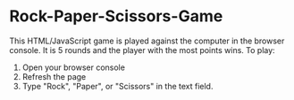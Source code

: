 # Rock-Paper-Scissors-Game
This HTML/JavaScript game is played against the computer in the browser console. 
It is 5 rounds and the player with the most points wins.
To play:
1. Open your browser console
2. Refresh the page
3. Type "Rock", "Paper", or "Scissors" in the text field.
